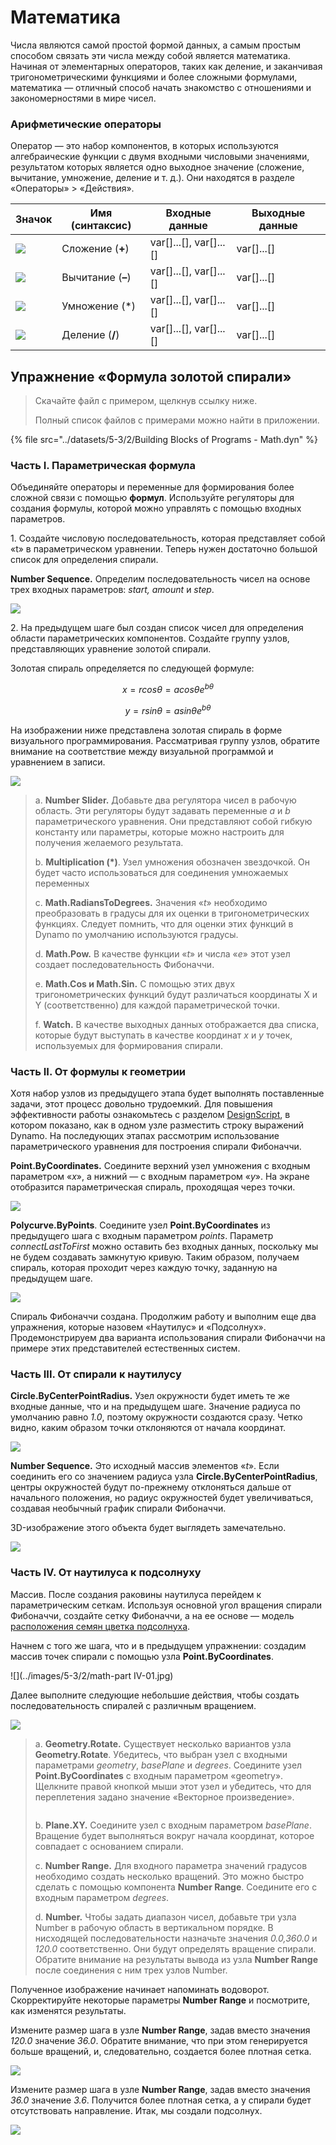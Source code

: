 # Математика

Числа являются самой простой формой данных, а самым простым способом связать эти числа между собой является математика. Начиная от элементарных операторов, таких как деление, и заканчивая тригонометрическими функциями и более сложными формулами, математика — отличный способ начать знакомство с отношениями и закономерностями в мире чисел.

### Арифметические операторы

Оператор — это набор компонентов, в которых используются алгебраические функции с двумя входными числовыми значениями, результатом которых является одно выходное значение (сложение, вычитание, умножение, деление и т. д.). Они находятся в разделе «Операторы» > «Действия».

| Значок                                                  | Имя (синтаксис)     | Входные данные                     | Выходные данные      |
| ----------------------------------------------------- | ----------------- | -------------------------- | ------------ |
| ![](<../images/5-1/addition(1)(1) (1) (1).jpg>)       | Сложение (**+**)       | var[]...[], var[]...[] | var[]...[] |
| ![](<../images/5-1/Subtraction(1)(1) (1) (1).jpg>)    | Вычитание (**–**)  | var[]...[], var[]...[] | var[]...[] |
| ![](<../images/5-1/Multiplication(1)(1) (1) (1).jpg>) | Умножение (*) | var[]...[], var[]...[] | var[]...[] |
| ![](<../images/5-1/Division(1)(1) (1) (1).jpg>)       | Деление (**/**)    | var[]...[], var[]...[] | var[]...[] |

## Упражнение «Формула золотой спирали»

> Скачайте файл с примером, щелкнув ссылку ниже.
>
> Полный список файлов с примерами можно найти в приложении.

{% file src="../datasets/5-3/2/Building Blocks of Programs - Math.dyn" %}

### Часть I. Параметрическая формула

Объединяйте операторы и переменные для формирования более сложной связи с помощью **формул**. Используйте регуляторы для создания формулы, которой можно управлять с помощью входных параметров.

1\. Создайте числовую последовательность, которая представляет собой «t» в параметрическом уравнении. Теперь нужен достаточно большой список для определения спирали.

**Number Sequence.** Определим последовательность чисел на основе трех входных параметров: _start, amount_ и _step_.

![](../images/5-3/2/math-partI-01.jpg)

2\. На предыдущем шаге был создан список чисел для определения области параметрических компонентов. Создайте группу узлов, представляющих уравнение золотой спирали.

Золотая спираль определяется по следующей формуле:

$$
x = r cos θ = a cos θ e^{bθ}
$$

$$
y = r sin θ = a sin θe^{bθ}
$$

На изображении ниже представлена золотая спираль в форме визуального программирования. Рассматривая группу узлов, обратите внимание на соответствие между визуальной программой и уравнением в записи.

![](../images/5-3/2/math-partI-02.jpg)

> a. **Number Slider.** Добавьте два регулятора чисел в рабочую область. Эти регуляторы будут задавать переменные _a_ и _b_ параметрического уравнения. Они представляют собой гибкую константу или параметры, которые можно настроить для получения желаемого результата.
>
> b. **Multiplication (*)**. Узел умножения обозначен звездочкой. Он будет часто использоваться для соединения умножаемых переменных
>
> c. **Math.RadiansToDegrees.** Значения «_t_» необходимо преобразовать в градусы для их оценки в тригонометрических функциях. Следует помнить, что для оценки этих функций в Dynamo по умолчанию используются градусы.
>
> d. **Math.Pow.** В качестве функции «_t_» и числа «_e_» этот узел создает последовательность Фибоначчи.
>
> e. **Math.Cos и Math.Sin.** С помощью этих двух тригонометрических функций будут различаться координаты X и Y (соответственно) для каждой параметрической точки.
>
> f. **Watch.** В качестве выходных данных отображается два списка, которые будут выступать в качестве координат _x_ и _y_ точек, используемых для формирования спирали.

### Часть II. От формулы к геометрии

Хотя набор узлов из предыдущего этапа будет выполнять поставленные задачи, этот процесс довольно трудоемкий. Для повышения эффективности работы ознакомьтесь с разделом [DesignScript](../../8\_coding\_in\_dynamo/8-1\_code-blocks-and-design-script/2-design-script-syntax.md), в котором показано, как в одном узле разместить строку выражений Dynamo. На последующих этапах рассмотрим использование параметрического уравнения для построения спирали Фибоначчи.

**Point.ByCoordinates.** Соедините верхний узел умножения с входным параметром «_x_», а нижний — с входным параметром «_y_». На экране отобразится параметрическая спираль, проходящая через точки.

![](../images/5-3/2/math-partII-01.gif)

**Polycurve.ByPoints**. Соедините узел **Point.ByCoordinates** из предыдущего шага с входным параметром _points_. Параметр _connectLastToFirst_ можно оставить без входных данных, поскольку мы не будем создавать замкнутую кривую. Таким образом, получаем спираль, которая проходит через каждую точку, заданную на предыдущем шаге.

![](../images/5-3/2/math-partII-02.jpg)

Спираль Фибоначчи создана. Продолжим работу и выполним еще два упражнения, которые назовем «Наутилус» и «Подсолнух». Продемонстрируем два варианта использования спирали Фибоначчи на примере этих представителей естественных систем.

### Часть III. От спирали к наутилусу

**Circle.ByCenterPointRadius.** Узел окружности будет иметь те же входные данные, что и на предыдущем шаге. Значение радиуса по умолчанию равно _1.0_, поэтому окружности создаются сразу. Четко видно, каким образом точки отклоняются от начала координат.

![](../images/5-3/2/math-partIII-01.jpg)

**Number Sequence.** Это исходный массив элементов «_t_». Если соединить его со значением радиуса узла **Circle.ByCenterPointRadius**, центры окружностей будут по-прежнему отклоняться дальше от начального положения, но радиус окружностей будет увеличиваться, создавая необычный график спирали Фибоначчи.

3D-изображение этого объекта будет выглядеть замечательно.

![](../images/5-3/2/math-partIII-02.gif)

### Часть IV. От наутилуса к подсолнуху

Массив. После создания раковины наутилуса перейдем к параметрическим сеткам. Используя основной угол вращения спирали Фибоначчи, создайте сетку Фибоначчи, а на ее основе — модель [расположения семян цветка подсолнуха](https://blogs.unimelb.edu.au/sciencecommunication/2018/09/02/this-flower-uses-maths-to-reproduce/).

Начнем с того же шага, что и в предыдущем упражнении: создадим массив точек спирали с помощью узла **Point.ByCoordinates**.

\![](../images/5-3/2/math-part IV-01.jpg)

Далее выполните следующие небольшие действия, чтобы создать последовательность спиралей с различным вращением.

![](../images/5-3/2/math-partIV-02.jpg)

> a. **Geometry.Rotate.** Существует несколько вариантов узла **Geometry.Rotate**. Убедитесь, что выбран узел с входными параметрами _geometry_, _basePlane_ и _degrees_. Соедините узел **Point.ByCoordinates** с входным параметром «geometry». Щелкните правой кнопкой мыши этот узел и убедитесь, что для переплетения задано значение «Векторное произведение».
>
> <img src="../images/5-3/2/math-partIV-03crossproduct.jpg" alt="" data-size="original">
>
> b. **Plane.XY.** Соедините узел с входным параметром _basePlane_. Вращение будет выполняться вокруг начала координат, которое совпадает с основанием спирали.
>
> c. **Number Range.** Для входного параметра значений градусов необходимо создать несколько вращений. Это можно быстро сделать с помощью компонента **Number Range**. Соедините его с входным параметром _degrees_.
>
> d. **Number.** Чтобы задать диапазон чисел, добавьте три узла Number в рабочую область в вертикальном порядке. В нисходящей последовательности назначьте значения _0.0,360.0_ и _120.0_ соответственно. Они будут определять вращение спирали. Обратите внимание на результаты вывода из узла **Number Range** после соединения с ним трех узлов Number.

Полученное изображение начинает напоминать водоворот. Скорректируйте некоторые параметры **Number Range** и посмотрите, как изменятся результаты.

Измените размер шага в узле **Number Range**, задав вместо значения _120.0_ значение _36.0_. Обратите внимание, что при этом генерируется больше вращений, и, следовательно, создается более плотная сетка.

![](../images/5-3/2/math-partIV-04.jpg)

Измените размер шага в узле **Number Range**, задав вместо значения _36.0_ значение _3.6_. Получится более плотная сетка, а у спирали будет отсутствовать направление. Итак, мы создали подсолнух.

![](../images/5-3/2/math-partIV-05.jpg)
